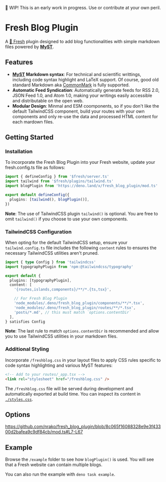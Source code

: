 🚧 WIP! This is an early work in progress. Use or contribute at your own peril.

# Fresh Blog Plugin

A [🍋 Fresh](https://fresh.deno.dev) plugin designed to add blog functionalities
with simple markdown files powered by **[MyST](https://mystmd.org)**.

## Features

- **[MyST](https://mystmd.org) Markdown syntax**: For technical and scientific
  writtings, including code syntax highlight and LaTeX support. Of course, good
  old standard Markdown aka [CommonMark](https://mystmd.org/guide/commonmark) is
  fully supported.
- **Automatic Feed Syndication**: Automatically generate feeds for RSS 2.0, JSON
  Feed 1.0, and Atom 1.0, making your writings easily accessible and
  distributable on the open web.
- **Modular Design**: Minmal and ESM coomponents, so if you don't like the
  default TailwindCSS component, build your routes with your own components and
  only re-use the data and processed HTML content for each mardown files.

## Getting Started

### Installation

To incorporate the Fresh Blog Plugin into your Fresh website, update your
fresh.config.ts file as follows:

```typescript
import { defineConfig } from '$fresh/server.ts'
import tailwind from '$fresh/plugins/tailwind.ts'
import blogPlugin from 'https://deno.land/x/fresh_blog_plugin/mod.ts'

export default defineConfig({
  plugins: [tailwind(), blogPlugin()],
})
```

**Note**: The use of TailwindCSS plugin `tailwind()` is optional. You are free
to omit `tailwind()` if you choose to use your own components.

### TailwindCSS Configuration

When opting for the default TailwindCSS setup, ensure your `tailwind.config.ts`
file includes the following `content` rules to ensures the necessary TailwindCSS
utilities aren't pruned.

```typescript
import { type Config } from 'tailwindcss'
import typographyPlugin from 'npm:@tailwindcss/typography'

export default {
  plugins: [typographyPlugin],
  content: [
    '{routes,islands,components}/**/*.{ts,tsx}',

    // For Fresh Blog Plugin
    'node_modules/.deno/fresh_blog_plugin/components/**/*.tsx',
    'node_modules/.deno/fresh_blog_plugin/routes/**/*.tsx',
    'posts/*.md', // this must match `options.contentDir`
  ],
} satisfies Config
```

**Note**: The last rule to match `options.contentDir` is recommended and allow
you to use TailwindCSS utilities in your markdown files.

### Additional Styling

Incorporate `/freshblog.css` in your layout files to apply CSS rules specific to
code syntax highlighting and various MyST features:

```html
<!-- Add to your routes/_app.tsx -->
<link rel="stylesheet" href="/freshblog.css" />
```

The `/freshblog.css` file will be served during development and automatically
exported at build time. You can inspect its content in
[`./styles.css`](https://github.com/nrako/fresh_blog_plugin/blob/main/styles.css).

## Options

https://github.com/nrako/fresh_blog_plugin/blob/8c065f16088328e9e3f43300d2bafea9c9df84cb/mod.ts#L7-L67

## Example

Browse the `/example` folder to see how `blogPlugin()` is used. You will see
that a Fresh website can contain multiple blogs.

You can also run the example with `deno task example`.
